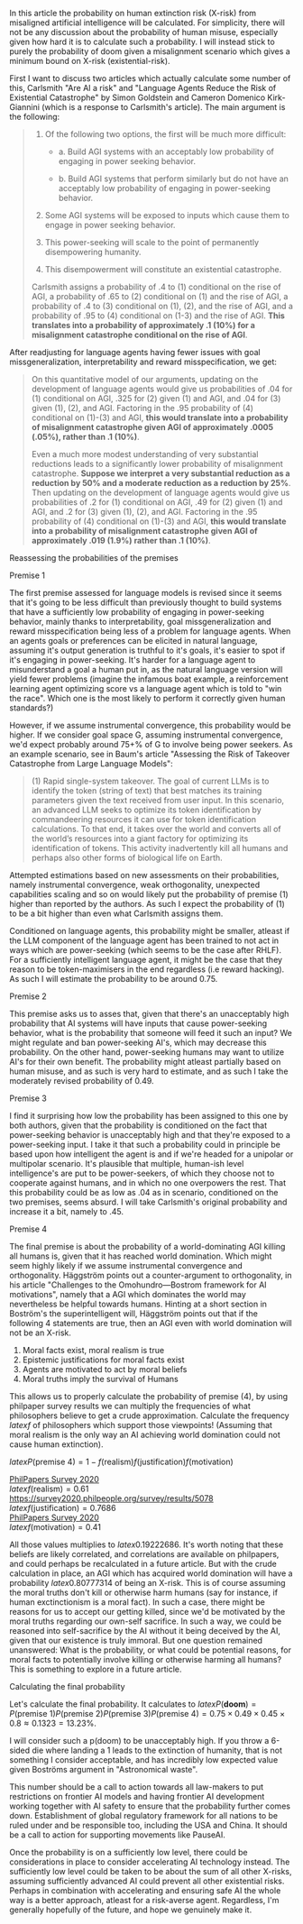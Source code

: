 In this article the probability on human extinction risk (X-risk) from misaligned artificial intelligence will be calculated. For simplicity, there will not be any discussion about the probability of human misuse, especially given how hard it is to calculate such a probability. I will instead stick to purely the probability of doom given a misalignment scenario which gives a minimum bound on X-risk (existential-risk).

First I want to discuss two articles which actually calculate some number of this, Carlsmith "Are AI a risk" and "Language Agents Reduce the Risk of Existential Catastrophe" by Simon Goldstein and Cameron Domenico Kirk-Giannini (which is a response to Carlsmith's article). The main argument is the following:

> 1. Of the following two options, the first will be much more difficult:  
>     - a. Build AGI systems with an acceptably low probability of engaging in power seeking behavior.  
>         
>     - b. Build AGI systems that perform similarly but do not have an acceptably low probability of engaging in power-seeking behavior.  
>         
> 2. Some AGI systems will be exposed to inputs which cause them to engage in power seeking behavior.  
>     
> 3. This power-seeking will scale to the point of permanently disempowering humanity.  
>     
> 4. This disempowerment will constitute an existential catastrophe.
> 
> Carlsmith assigns a probability of .4 to (1) conditional on the rise of AGI, a probability of .65 to (2) conditional on (1) and the rise of AGI, a probability of .4 to (3) conditional on (1), (2), and the rise of AGI, and a probability of .95 to (4) conditional on (1-3) and the rise of AGI. **This translates into a probability of approximately .1 (10%) for a misalignment catastrophe conditional on the rise of AGI**.

After readjusting for language agents having fewer issues with goal missgeneralization, interpretability and reward misspecification, we get:

> On this quantitative model of our arguments, updating on the development of language agents would give us probabilities of .04 for (1) conditional on AGI, .325 for (2) given (1) and AGI, and .04 for (3) given (1), (2), and AGI. Factoring in the .95 probability of (4) conditional on (1)-(3) and AGI, **this would translate into a probability of misalignment catastrophe given AGI of approximately .0005 (.05%), rather than .1 (10%)**.
> 
> Even a much more modest understanding of very substantial reductions leads to a significantly lower probability of misalignment catastrophe. **Suppose we interpret a very substantial reduction as a reduction by 50% and a moderate reduction as a reduction by 25%**. Then updating on the development of language agents would give us probabilities of .2 for (1) conditional on AGI, .49 for (2) given (1) and AGI, and .2 for (3) given (1), (2), and AGI. Factoring in the .95 probability of (4) conditional on (1)-(3) and AGI, **this would translate into a probability of misalignment catastrophe given AGI of approximately .019 (1.9%) rather than .1 (10%)**.

Reassessing the probabilities of the premises

Premise 1

The first premise assessed for language models is revised since it seems that it's going to be less difficult than previously thought to build systems that have a sufficiently low probability of engaging in power-seeking behavior, mainly thanks to interpretability, goal missgeneralization and reward misspecification being less of a problem for language agents. When an agents goals or preferences can be elicited in natural language, assuming it's output generation is truthful to it's goals, it's easier to spot if it's engaging in power-seeking. It's harder for a language agent to misunderstand a goal a human put in, as the natural language version will yield fewer problems (imagine the infamous boat example, a reinforcement learning agent optimizing score vs a language agent which is told to "win the race". Which one is the most likely to perform it correctly given human standards?)

However, if we assume instrumental convergence, this probability would be higher. If we consider goal space G, assuming instrumental convergence, we'd expect probably around 75+% of G to involve being power seekers. As an example scenario, see in Baum's article "Assessing the Risk of Takeover Catastrophe from Large Language Models":

> (1) Rapid single-system takeover. The goal of current LLMs is to identify the token (string of text) that best matches its training parameters given the text received from user input. In this scenario, an advanced LLM seeks to optimize its token identification by commandeering resources it can use for token identification calculations. To that end, it takes over the world and converts all of the world’s resources into a giant factory for optimizing its identification of tokens. This activity inadvertently kill all humans and perhaps also other forms of biological life on Earth.

Attempted estimations based on new assessments on their probabilities, namely instrumental convergence, weak orthogonality, unexpected capabilities scaling and so on would likely put the probability of premise (1) higher than reported by the authors. As such I expect the probability of (1) to be a bit higher than even what Carlsmith assigns them.

Conditioned on language agents, this probability might be smaller, atleast if the LLM component of the language agent has been trained to not act in ways which are power-seeking (which seems to be the case after RHLF). For a sufficiently intelligent language agent, it might be the case that they reason to be token-maximisers in the end regardless (i.e reward hacking). As such I will estimate the probability to be around 0.75.

Premise 2

This premise asks us to asses that, given that there's an unacceptably high probability that AI systems will have inputs that cause power-seeking behavior, what is the probability that someone will feed it such an input? We might regulate and ban power-seeking AI's, which may decrease this probability. On the other hand, power-seeking humans may want to utilize AI's for their own benefit. The probability might atleast partially based on human misuse, and as such is very hard to estimate, and as such I take the moderately revised probability of 0.49.

Premise 3

I find it surprising how low the probability has been assigned to this one by both authors, given that the probability is conditioned on the fact that power-seeking behavior is unacceptably high and that they're exposed to a power-seeking input. I take it that such a probability could in principle be based upon how intelligent the agent is and if we're headed for a unipolar or multipolar scenario. It's plausible that multiple, human-ish level intelligence's are put to be power-seekers, of which they choose not to cooperate against humans, and in which no one overpowers the rest. That this probability could be as low as .04 as in scenario, conditioned on the two premises, seems absurd. I will take Carlsmith's original probability and increase it a bit, namely to .45.

Premise 4

The final premise is about the probability of a world-dominating AGI killing all humans is, given that it has reached world domination. Which might seem highly likely if we assume instrumental convergence and orthogonality. Häggström points out a counter-argument to orthogonality, in his article "Challenges to the Omohundro—Bostrom framework for AI motivations", namely that a AGI which dominates the world may nevertheless be helpful towards humans. Hinting at a short section in Boström's the superintelligent will, Häggström points out that if the following 4 statements are true, then an AGI even with world domination will not be an X-risk.

1. Moral facts exist, moral realism is true
2. Epistemic justifications for moral facts exist
3. Agents are motivated to act by moral beliefs
4. Moral truths imply the survival of Humans

This allows us to properly calculate the probability of premise (4), by using philpaper survey results we can multiply the frequencies of what philosophers believe to get a crude approximation. Calculate the frequency $latex f$ of philosophers which support those viewpoints! (Assuming that moral realism is the only way an AI achieving world domination could not cause human extinction).

$latex P(\text{premise 4}) = 1- f(\text{realism})f(\text{justification})f(\text{motivation})$

[PhilPapers Survey 2020](https://survey2020.philpeople.org/survey/results/4866)  
$latex f(\text{realism}) = 0.61$  
https://survey2020.philpeople.org/survey/results/5078  
$latex f(\text{justification})=0.7686$  
[PhilPapers Survey 2020](https://survey2020.philpeople.org/survey/results/4878)  
$latex f(\text{motivation})=0.41$

All those values multiplies to $latex 0.19222686$. It's worth noting that these beliefs are likely correlated, and correlations are available on philpapers, and could perhaps be recalculated in a future article. But with the crude calculation in place, an AGI which has acquired world domination will have a probability $latex 0.80777314$ of being an X-risk. This is of course assuming the moral truths don't kill or otherwise harm humans (say for instance, if human exctinctionism is a moral fact). In such a case, there might be reasons for us to accept our getting killed, since we'd be motivated by the moral truths regarding our own-self sacrifice. In such a way, we could be reasoned into self-sacrifice by the AI without it being deceived by the AI, given that our existence is truly immoral. But one question remained unanswered: What is the probability, or what could be potential reasons, for moral facts to potentially involve killing or otherwise harming all humans? This is something to explore in a future article.

Calculating the final probability

Let's calculate the final probability. It calculates to $latex P(\textbf{doom}) = P(\text{premise 1})P(\text{premise 2})P(\text{premise 3})P(\text{premise 4}) = 0.75\times 0.49\times 0.45\times 0.8\approx 0.1323=13.23\%$.

I will consider such a p(doom) to be unacceptably high. If you throw a 6-sided die where landing a 1 leads to the extinction of humanity, that is not something I consider acceptable, and has incredibly low expected value given Boströms argument in "Astronomical waste".

This number should be a call to action towards all law-makers to put restrictions on frontier AI models and having frontier AI development working together with AI safety to ensure that the probability further comes down. Establishment of global regulatory framework for all nations to be ruled under and be responsible too, including the USA and China. It should be a call to action for supporting movements like PauseAI.

Once the probability is on a sufficiently low level, there could be considerations in place to consider accelerating AI technology instead. The sufficiently low level could be taken to be about the sum of all other X-risks, assuming sufficiently advanced AI could prevent all other existential risks. Perhaps in combination with accelerating and ensuring safe AI the whole way is a better approach, atleast for a risk-averse agent. Regardless, I'm generally hopefully of the future, and hope we genuinely make it.